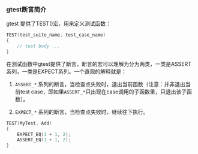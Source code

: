 ### gtest断言简介

gtest 提供了TEST()宏，用来定义测试函数：

```cpp
TEST(test_suite_name, test_case_name) 
{
    // test body ...
}
```

在测试函数中gtest提供了断言，断言的宏可以理解为分为两类，一类是ASSERT系列，一类是EXPECT系列。一个直观的解释就是：

1. `ASSERT_*` 系列的断言，当检查点失败时，退出当前函数（注意：并非退出当前test case，即如果`ASSERT_*`只出现在case调用的子函数里，只退出该子函数）。

2. `EXPECT_*` 系列的断言，当检查点失败时，继续往下执行。

```cpp
TEST(MyTest, Add) 
{
    EXPECT_EQ(1 + 1, 2);
    ASSERT_EQ(1 + 1, 2);
}
```
